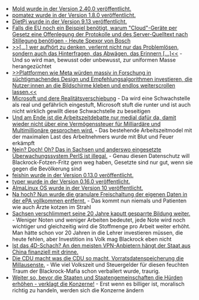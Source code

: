 * [Mold wurde in der Version 2.40.0 veröffentlicht.](https://github.com/rui314/mold/releases/tag/v2.40.0)
* [pomatez wurde in der Version 1.8.0 veröffentlicht.](https://github.com/zidoro/pomatez/releases/tag/v1.8.0)
* [DietPi wurde in der Version 9.13 veröffentlicht.](https://github.com/MichaIng/DietPi/releases/tag/v9.13)
* [Falls die EU noch ein Beispiel benötigt, warum "Cloud"-Geräte per Gesetz eine Offenlegung der Protokolle und des Server-Quelltext nach Stillegung benötigen - Heute Spexor von Bosch](https://www.borncity.com/blog/2025/05/27/bosch-stellt-server-fuer-spexor-zum-1-juli-2025-ab/)
* [>>[...] wer aufhört zu denken, verlernt nicht nur das Problemlösen, sondern auch das Hinterfragen, das Abwägen, das Erinnern [...]<<](https://www.kuketz-blog.de/ki-laesst-uns-menschen-das-denken-verlernen-und-wir-halten-es-fuer-fortschritt/) - Und so wird man, bewusst oder unbewusst, zur uniformen Masse herangezüchtet
* [>>Plattformen wie Meta würden massiv in Forschung in süchtigmachendes Design und Empfehlungsalgorithmen investieren, die Nutzer:innen an die Bildschirme kleben und endlos weiterscrollen lassen.<<](https://netzpolitik.org/2025/online-werbung-neue-allianzen-gegen-die-informationsverschmutzung/)
* [Microsoft und dere Realitätsverschiebung](https://www.borncity.com/blog/2025/05/26/badsuccessor-nachlese-zur-dmsa-ad-privilegien-erhoehungs-problematik/) - Da wird eine Schwachstelle als real und gefährlich eingestuft, Microsoft stuft die runter und ist auch nicht wirklich gewillt diese Schwachstelle zu beseitigen
* [Und am Ende ist die Arbeitszeitdebatte nur medial dafür da, damit wieder nicht über eine Vermögenssteuer für Milliardäre und Multimillionäre gesprochen wird.](https://netzpolitik.org/2025/arbeitszeitdebatte-einfach-nur-unverschaemt/) - Das bestehende Arbeitszeitmodel mit der maximalen Last des Arbeitnehmers wurde mit Blut und Feuer erkämpft
* [Nein? Doch! Oh? Das in Sachsen und anderswo eingesetzte Überwachungssystem PerlS ist illegal.](https://netzpolitik.org/2025/berliner-datenschutzbeauftragte-staatsanwaltschaft-hat-bei-gesichtserkennungssystem-gegen-datenschutzrecht-verstossen/) - Genau diesen Datenschutz will Blackrock-Fotzen-Fritz gern weg haben, Gesetzte sind nur gut, wenn sie gegen die Bevölkerung sind
* [feishin wurde in der Version 0.13.0 veröffentlicht.](https://github.com/jeffvli/feishin/releases/tag/v0.13.0)
* [typer wurde in der Version 0.16.0 veröffentlicht.](https://github.com/fastapi/typer/releases/tag/0.16.0)
* [AlmaLinux OS wurde in der Version 10 veröffentlicht.](https://almalinux.org/blog/2025-05-27-welcoming-almalinux-10/)
* [Na hoch? Nun wurde die granulare Freischaltung der eigenen Daten in der ePA vollkommen entfernt.](https://netzpolitik.org/2025/epa-ohne-selbstbestimmung-befunde-sollen-fuer-alle-praxen-sichtbar-bleiben/) - Das kommt nun niemals und Patienten wie auch Ärzte kotzen im Strahl
* [Sachsen verschlimmert seine 20 Jahre kaputt gesparrte Bildung weiter.](https://www.bildung.sachsen.de/blog/index.php/2025/05/27/massnahmenpaket-gegen-unterrichtsausfall/) - Weniger Noten und weniger Arbeiten bedeutet, jede Note wird noch wichtiger und gleichzeitig wird die Stoffmenge pro Arbeit weiter erhöht. Man hätte schon vor 20 Jahren in die Lehrer investieren müssen, die heute fehlen, aber Investition ins Volk mag Blackrock eben nicht
* [Ist das 4D-Schach? An den meisten VPN-Anbietern hängt der Staat aus China finanziell mit drinne.](https://www.schneier.com/blog/archives/2025/05/chinese-owned-vpns.html)
* [Die CDU macht was die CDU so macht, Vorratsdatenspeicherung die Millausenste.](https://netzpolitik.org/2025/vorratsdatenspeicherung-dobrindt-nimmt-anlauf/) - Wie viel Volkszeit und Steuergelder für diesen feuchten Traum der Blackrock-Mafia schon verballert wurde, traurig.
* [Weiter so, bevor die Staaten und Staatengemeinschaften die Hürden erhöhen - verklagt die Konzerne!](https://www.borncity.com/blog/2025/05/29/sammelklagen-gegen-big-tech-nehmen-zu/) - Erst wenn es billiger ist, moralisch richtig zu handeln, werden sich die Konzerne ändern
